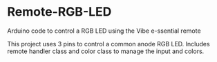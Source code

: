 # Remote-RGB-LED
Arduino code to control a RGB LED using the Vibe e-ssential remote

This project uses 3 pins to control a common anode RGB LED. Includes remote handler class and color class to manage the input and colors.

